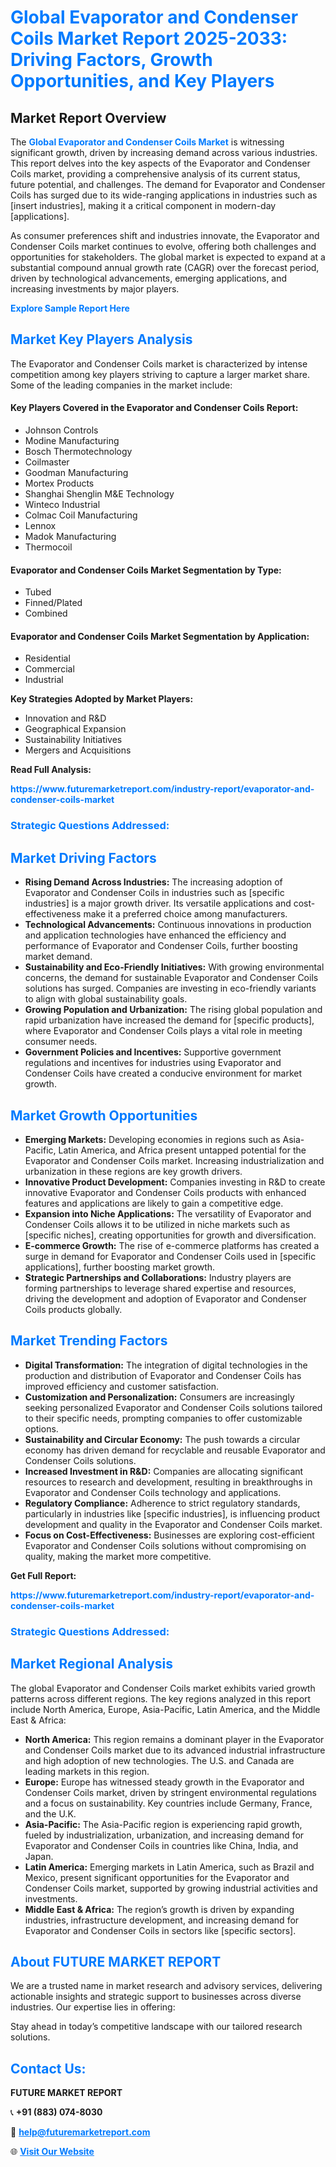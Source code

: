 <h1 style="color: #007BFF;">Global Evaporator and Condenser Coils Market Report 2025-2033: Driving Factors, Growth Opportunities, and Key Players</h1>

<section id="overview">
<h2>Market Report Overview</h2>
<p>The <a href="https://www.futuremarketreport.com/industry-report/evaporator-and-condenser-coils-market" style="color: #007BFF; text-decoration: none;"><strong>Global Evaporator and Condenser Coils Market</strong></a> is witnessing significant growth, driven by increasing demand across various industries. This report delves into the key aspects of the Evaporator and Condenser Coils market, providing a comprehensive analysis of its current status, future potential, and challenges. The demand for Evaporator and Condenser Coils has surged due to its wide-ranging applications in industries such as [insert industries], making it a critical component in modern-day [applications].</p>
<p>As consumer preferences shift and industries innovate, the Evaporator and Condenser Coils market continues to evolve, offering both challenges and opportunities for stakeholders. The global market is expected to expand at a substantial compound annual growth rate (CAGR) over the forecast period, driven by technological advancements, emerging applications, and increasing investments by major players.</p>
</section>

<section id="overview">
<p><a href="https://www.futuremarketreport.com/request-sample/reportId=61537" style="color: #007BFF; text-decoration: none;"><strong>Explore Sample Report Here</strong></a></p>
</section>

<section id="key-players">
<h2 style="color: #007BFF;">Market Key Players Analysis</h2>
<p>The Evaporator and Condenser Coils market is characterized by intense competition among key players striving to capture a larger market share. Some of the leading companies in the market include:</p>
<h4>Key Players Covered in the Evaporator and Condenser Coils Report:</h4>
<ul><li>Johnson Controls</li><li>Modine Manufacturing</li><li>Bosch Thermotechnology</li><li>Coilmaster</li><li>Goodman Manufacturing</li><li>Mortex Products</li><li>Shanghai Shenglin M&amp;E Technology</li><li>Winteco Industrial</li><li>Colmac Coil Manufacturing</li><li>Lennox</li><li>Madok Manufacturing</li><li>Thermocoil</li></ul>
<h4>Evaporator and Condenser Coils Market Segmentation by Type:</h4>
<ul><li>Tubed</li><li>Finned/Plated</li><li>Combined</li></ul>

<h4>Evaporator and Condenser Coils Market Segmentation by Application:</h4>
<ul><li>Residential</li><li>Commercial</li><li>Industrial</li></ul>
<p><strong>Key Strategies Adopted by Market Players:</strong></p>
<ul>
<li>Innovation and R&D</li>
<li>Geographical Expansion</li>
<li>Sustainability Initiatives</li>
<li>Mergers and Acquisitions</li>
</ul>
</section>

<section>
<p><strong>Read Full Analysis: </strong></p><a href="https://www.futuremarketreport.com/industry-report/evaporator-and-condenser-coils-market" style="color: #007BFF; text-decoration: none;"><strong>https://www.futuremarketreport.com/industry-report/evaporator-and-condenser-coils-market</strong></a>
<h3 style="color: #007BFF;">Strategic Questions Addressed:</h3>
</section>

<section id="driving-factors">
<h2 style="color: #007BFF;">Market Driving Factors</h2>
<ul>
<li><strong>Rising Demand Across Industries:</strong> The increasing adoption of Evaporator and Condenser Coils in industries such as [specific industries] is a major growth driver. Its versatile applications and cost-effectiveness make it a preferred choice among manufacturers.</li>
<li><strong>Technological Advancements:</strong> Continuous innovations in production and application technologies have enhanced the efficiency and performance of Evaporator and Condenser Coils, further boosting market demand.</li>
<li><strong>Sustainability and Eco-Friendly Initiatives:</strong> With growing environmental concerns, the demand for sustainable Evaporator and Condenser Coils solutions has surged. Companies are investing in eco-friendly variants to align with global sustainability goals.</li>
<li><strong>Growing Population and Urbanization:</strong> The rising global population and rapid urbanization have increased the demand for [specific products], where Evaporator and Condenser Coils plays a vital role in meeting consumer needs.</li>
<li><strong>Government Policies and Incentives:</strong> Supportive government regulations and incentives for industries using Evaporator and Condenser Coils have created a conducive environment for market growth.</li>
</ul>
</section>

<section id="growth-opportunities">
<h2 style="color: #007BFF;">Market Growth Opportunities</h2>
<ul>
<li><strong>Emerging Markets:</strong> Developing economies in regions such as Asia-Pacific, Latin America, and Africa present untapped potential for the Evaporator and Condenser Coils market. Increasing industrialization and urbanization in these regions are key growth drivers.</li>
<li><strong>Innovative Product Development:</strong> Companies investing in R&D to create innovative Evaporator and Condenser Coils products with enhanced features and applications are likely to gain a competitive edge.</li>
<li><strong>Expansion into Niche Applications:</strong> The versatility of Evaporator and Condenser Coils allows it to be utilized in niche markets such as [specific niches], creating opportunities for growth and diversification.</li>
<li><strong>E-commerce Growth:</strong> The rise of e-commerce platforms has created a surge in demand for Evaporator and Condenser Coils used in [specific applications], further boosting market growth.</li>
<li><strong>Strategic Partnerships and Collaborations:</strong> Industry players are forming partnerships to leverage shared expertise and resources, driving the development and adoption of Evaporator and Condenser Coils products globally.</li>
</ul>
</section>

<section id="trending-factors">
<h2 style="color: #007BFF;">Market Trending Factors</h2>
<ul>
<li><strong>Digital Transformation:</strong> The integration of digital technologies in the production and distribution of Evaporator and Condenser Coils has improved efficiency and customer satisfaction.</li>
<li><strong>Customization and Personalization:</strong> Consumers are increasingly seeking personalized Evaporator and Condenser Coils solutions tailored to their specific needs, prompting companies to offer customizable options.</li>
<li><strong>Sustainability and Circular Economy:</strong> The push towards a circular economy has driven demand for recyclable and reusable Evaporator and Condenser Coils solutions.</li>
<li><strong>Increased Investment in R&D:</strong> Companies are allocating significant resources to research and development, resulting in breakthroughs in Evaporator and Condenser Coils technology and applications.</li>
<li><strong>Regulatory Compliance:</strong> Adherence to strict regulatory standards, particularly in industries like [specific industries], is influencing product development and quality in the Evaporator and Condenser Coils market.</li>
<li><strong>Focus on Cost-Effectiveness:</strong> Businesses are exploring cost-efficient Evaporator and Condenser Coils solutions without compromising on quality, making the market more competitive.</li>
</ul>
</section>

<section>
<p><strong>Get Full Report: </strong></p><a href="https://www.futuremarketreport.com/industry-report/evaporator-and-condenser-coils-market" style="color: #007BFF; text-decoration: none;"><strong>https://www.futuremarketreport.com/industry-report/evaporator-and-condenser-coils-market</strong></a>
<h3 style="color: #007BFF;">Strategic Questions Addressed:</h3>
</section>


<section id="regional-analysis">
<h2 style="color: #007BFF;">Market Regional Analysis</h2>
<p>The global Evaporator and Condenser Coils market exhibits varied growth patterns across different regions. The key regions analyzed in this report include North America, Europe, Asia-Pacific, Latin America, and the Middle East & Africa:</p>
<ul>
<li><strong>North America:</strong> This region remains a dominant player in the Evaporator and Condenser Coils market due to its advanced industrial infrastructure and high adoption of new technologies. The U.S. and Canada are leading markets in this region.</li>
<li><strong>Europe:</strong> Europe has witnessed steady growth in the Evaporator and Condenser Coils market, driven by stringent environmental regulations and a focus on sustainability. Key countries include Germany, France, and the U.K.</li>
<li><strong>Asia-Pacific:</strong> The Asia-Pacific region is experiencing rapid growth, fueled by industrialization, urbanization, and increasing demand for Evaporator and Condenser Coils in countries like China, India, and Japan.</li>
<li><strong>Latin America:</strong> Emerging markets in Latin America, such as Brazil and Mexico, present significant opportunities for the Evaporator and Condenser Coils market, supported by growing industrial activities and investments.</li>
<li><strong>Middle East & Africa:</strong> The region’s growth is driven by expanding industries, infrastructure development, and increasing demand for Evaporator and Condenser Coils in sectors like [specific sectors].</li>
</ul>
</section>

<footer>
<h2 style="color: #007BFF;">About FUTURE MARKET REPORT</h2>
<p>We are a trusted name in market research and advisory services, delivering actionable insights and strategic support to businesses across diverse industries. Our expertise lies in offering:</p>

<p>Stay ahead in today’s competitive landscape with our tailored research solutions.</p>

<h2 style="color: #007BFF;">Contact Us:</h2>
<p><strong>FUTURE MARKET REPORT</strong></p>
<p>📞 <strong>+91 (883) 074-8030</strong></p>
<p>📧 <strong><a href="mailto:help@futuremarketreport.com" style="color: #007BFF;">help@futuremarketreport.com</a></strong></p>
<p>🌐 <strong><a href="https://www.futuremarketreport.com/" style="color: #007BFF;">Visit Our Website</a></strong></p>
</footer>